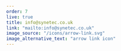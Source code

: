 ```yaml
---
order: 7
live: true
title: info@synetec.co.uk
link: "mailto:info@synetec.co.uk"
image_source: "/icons/arrow-link.svg"
image_alternative_text: "arrow link icon"
---
```

